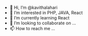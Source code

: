 - 👋 Hi, I’m @kavithalahari
- 👀 I’m interested in PHP, JAVA, React
- 🌱 I’m currently learning React
- 💞️ I’m looking to collaborate on ...
- 📫 How to reach me ...

<!---
kavithalahari/kavithalahari is a ✨ special ✨ repository because its `README.md` (this file) appears on your GitHub profile.
You can click the Preview link to take a look at your changes.
--->

